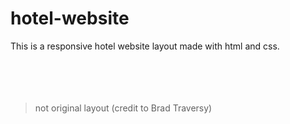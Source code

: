 # hotel-website

This is a responsive hotel website layout made with html and css. <br/><br/><br/><br/><br/>

> not original layout (credit to Brad Traversy)
